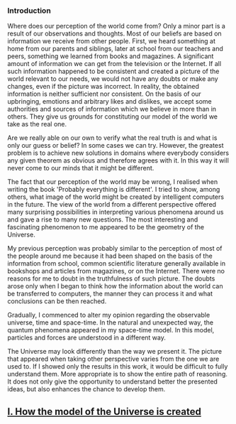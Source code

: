 ### Introduction

Where does our perception of the world come from? Only a minor part is a result of our observations and thoughts. Most of our beliefs are based on information we receive from other people. First, we heard something at home from our parents and siblings, later at school from our teachers and peers, something we learned from books and magazines. A significant amount of information we can get from the television or the Internet. If all such information happened to be consistent and created a picture of the world relevant to our needs, we would not have any doubts or make any changes, even if the picture was incorrect. In reality, the obtained information is neither sufficient nor consistent. On the basis of our upbringing, emotions and arbitrary likes and dislikes, we accept some authorities and sources of information which we believe in more than in others. They give us grounds for constituting our model of the world we take as the real one.

Are we really able on our own to verify what the real truth is and what is only our guess or belief? In some cases we can try. However, the greatest problem is to achieve new solutions in domains where everybody considers any given theorem as obvious and therefore agrees with it. In this way it will never come to our minds that it might be different.

The fact that our perception of the world may be wrong, I realised when writing the book 'Probably everything is different'. I tried to show, among others, what image of the world might be created by intelligent computers in the future. The view of the world from a different perspective offered many surprising possibilities in interpreting various phenomena around us and gave a rise to many new questions. The most interesting and fascinating phenomenon to me appeared to be the geometry of the Universe.

My previous perception was probably similar to the perception of most of the people around me because it had been shaped on the basis of the information from school, common scientific literature generally available in bookshops and articles from magazines, or on the Internet. There were no reasons for me to doubt in the truthfulness of such picture. The doubts arose only when I began to think how the information about the world can be transferred to computers, the manner they can process it and what conclusions can be then reached.

Gradually, I commenced to alter my opinion regarding the observable universe, time and space-time. In the natural and unexpected way, the quantum phenomena appeared in my space-time model. In this model, particles and forces are understood in a different way.

The Universe may look differently than the way we present it. The picture that appeared when taking other perspective varies from the one we are used to. If I showed only the results in this work, it would be difficult to fully understand them. More appropriate is to show the entire path of reasoning. It does not only give the opportunity to understand better the presented ideas, but also enhances the chance to develop them.

## [I. How the model of the Universe is created](rozdzial1)
